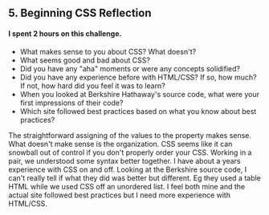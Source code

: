 ## 5. Beginning CSS Reflection

#### I spent 2 hours on this challenge.

- What makes sense to you about CSS? What doesn't?
- What seems good and bad about CSS?
- Did you have any "aha" moments or were any concepts solidified?
- Did you have any experience before with HTML/CSS? If so, how much? If not, how hard did you feel it was to learn?
- When you looked at Berkshire Hathaway's source code, what were your first impressions of their code?
- Which site followed best practices based on what you know about best practices?

The straightforward assigning of the values to the property makes sense. What doesn't make sense is the organization. CSS seems like it can snowball out of control if you don't properly order your CSS. Working in a pair, we understood some syntax better together. I have about a years experience with CSS on and off. Looking at the Berkshire source code, I can't really tell if what they did was better but different. Eg they used a table HTML while we used CSS off an unordered list. I feel both mine and the actual site followed best practices but I need more experience with HTML/CSS.